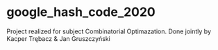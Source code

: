# google_hash_code_2020
Project realized for subject Combinatorial Optimazation. 
Done jointly by Kacper Trębacz & Jan Gruszczyński
